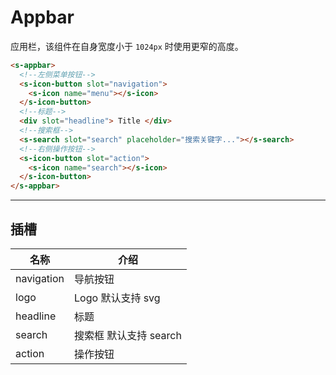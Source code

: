 # Appbar

应用栏，该组件在自身宽度小于 `1024px` 时使用更窄的高度。

```html preview
<s-appbar>
  <!--左侧菜单按钮-->
  <s-icon-button slot="navigation">
    <s-icon name="menu"></s-icon>
  </s-icon-button>
  <!--标题-->
  <div slot="headline"> Title </div>
  <!--搜索框-->
  <s-search slot="search" placeholder="搜索关键字..."></s-search>
  <!--右侧操作按钮-->
  <s-icon-button slot="action">
    <s-icon name="search"></s-icon>
  </s-icon-button>
</s-appbar>
```

---

## 插槽

| 名称       | 介绍                   |
| ---------- | --------------------- |
| navigation | 导航按钮               |
| logo       | Logo 默认支持 svg      |
| headline   | 标题                   |
| search     | 搜索框 默认支持 search  |
| action     | 操作按钮               |